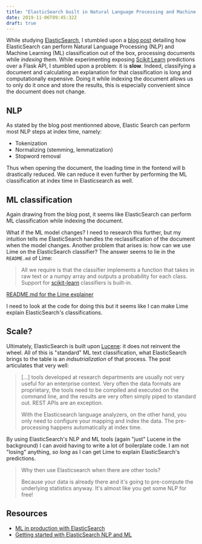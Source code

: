 ```yaml
---
title: "ElasticSearch built in Natural Language Processing and Machine Learning"
date: 2019-11-06T09:45:32Z
draft: true
---
```


While studying [ElasticSearch](https://www.elastic.co/products/elasticsearch), I stumbled upon a [blog post](https://www.elastic.co/blog/text-classification-made-easy-with-elasticsearch) detailing how ElasticSearch can perform Natural Language Processing (NLP) and Machine Learning (ML) classification out of the box, processing documents while _indexing_ them. While experimenting exposing [Scikit Learn](https://scikit-learn.org/) predictions over a Flask API, I stumbled upon a problem: it is **slow**. Indeed, classifying a document and calculating an explanation for that classification is long and computationally expensive. Doing it while indexing the document allows us to only do it once and store the results, this is especially convenient since the document does not change.

## NLP

As stated by the blog post mentionned above, Elastic Search can perform most NLP steps at index time, namely:

- Tokenization
- Normalizing (stemming, lemmatization)
- Stopword removal

Thus when opening the document, the loading time in the fontend will b drastically reduced. We can reduce it even further by performing the ML classification at index time in Elasticsearch as well.

## ML classification

Again drawing from the blog post, it seems like ElasticSearch can perform ML classification while indexing the document.

What if the ML model changes? I need to research this further, but my intuition tells me ElasticSearch handles the reclassification of the document when the model changes. Another problem that arises is: how can we use Lime on the ElasticSearch classifier? The answer seems to lie in the `README.md` of Lime:

> All we require is that the classifier implements a function that takes in raw text or a numpy array and outputs a probability for each class. Support for [scikit-learn](https://scikit-learn.org/) classifiers is built-in.

[README.md for the Lime explainer](https://github.com/marcotcr/lime#lime)

I need to look at the code for doing this but it seems like I can make Lime explain ElasticSearch's classifications.

## Scale?

Ultimately, ElasticSearch is built upon [Lucene](https://lucene.apache.org/): it does not reinvent the wheel. All of this is "standard" ML text classification, what ElasticSearch brings to the table is an _indsutrialization_ of that process. The post articulates that very well:

> [...] tools developed at research departments are usually not very useful for an enterprise context. Very often the data formats are proprietary, the tools need to be compiled and executed on the command line, and the results are very often simply piped to standard out. REST APIs are an exception.
>
> With the Elasticsearch language analyzers, on the other hand, you only need to configure your mapping and index the data. The pre-processing happens automatically at index time.

By using ElasticSearch's NLP and ML tools (again "just" Lucene in the background) I can avoid having to write a lot of boilerplate code. I am not "losing" anything, _so long_ as I can get Lime to explain ElasticSearch's predictions.

> Why then use Elasticsearch when there are other tools?
>
> Because your data is already there and it's going to pre-compute the underlying statistics anyway. It's almost like you get some NLP for free!

## Resources

- [ML in production with ElasticSearch](https://www.elastic.co/blog/sizing-machine-learning-with-elasticsearch)
- [Getting started with ElasticSearch NLP and ML](https://dataconomy.com/tag/use-elasticsearch-nlp-text-mining/)
